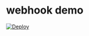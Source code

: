 # webhook demo

[![Deploy](https://www.herokucdn.com/deploy/button.svg)](https://heroku.com/deploy?template=https://github.com/rafflecopter/webhook-demo/tree/master)
